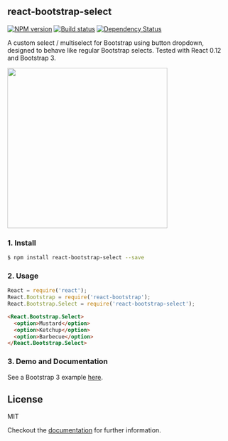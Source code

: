 ## react-bootstrap-select

[![NPM version][npm-image]][npm-url]
[![Build status][ci-image]][ci-url]
[![Dependency Status][daviddm-image]][daviddm-url]

A custom select / multiselect for Bootstrap using button dropdown, designed to behave like regular Bootstrap selects.
Tested with React 0.12 and Bootstrap 3.

<img src="http://cdn.tjw.io/videos/react-bootstrap-select-demo.gif"
height="360px" />

### 1. Install
```sh
$ npm install react-bootstrap-select --save
```

### 2. Usage
```js
React = require('react');
React.Bootstrap = require('react-bootstrap');
React.Bootstrap.Select = require('react-bootstrap-select');
```
```html
<React.Bootstrap.Select>
  <option>Mustard</option>
  <option>Ketchup</option>
  <option>Barbecue</option>
</React.Bootstrap.Select>
```

### 3. Demo and Documentation

See a Bootstrap 3 example [here](http://tjwebb.github.io/bootstrap-select).

## License
MIT

Checkout the [documentation](http://tjwebb.github.io/bootstrap-select) for further information.

[npm-image]: https://img.shields.io/npm/v/react-bootstrap-select.svg?style=flat-square
[npm-url]: https://npmjs.org/package/react-bootstrap-select
[sails-logo]: http://cdn.tjw.io/images/sails-logo.png
[sails-url]: https://sailsjs.org
[ci-image]: https://img.shields.io/circleci/project/cnect/react-bootstrap-select.svg?style=flat-square
[ci-url]: https://circleci.com/gh/cnect/react-bootstrap-select
[daviddm-image]: http://img.shields.io/david/cnect/react-bootstrap-select.svg?style=flat-square
[daviddm-url]: https://david-dm.org/cnect/react-bootstrap-select
